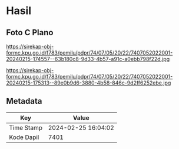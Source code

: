 # Hasil

## Foto C Plano

https://sirekap-obj-formc.kpu.go.id/f783/pemilu/pdpr/74/07/05/20/22/7407052022001-20240215-174557--63b180c8-9d33-4b57-a91c-a0ebb798f22d.jpg

https://sirekap-obj-formc.kpu.go.id/f783/pemilu/pdpr/74/07/05/20/22/7407052022001-20240215-175313--89e0b9d6-3880-4b58-846c-9d2ff6252ebe.jpg


## Metadata

| Key        | Value               |
| ---------- | ------------------- |
| Time Stamp | 2024-02-25 16:04:02 |
| Kode Dapil | 7401                |



